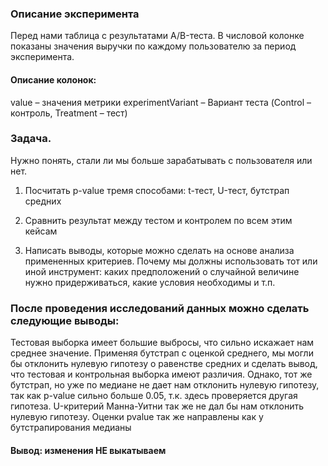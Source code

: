### Описание эксперимента
Перед нами таблица с результатами A/B-теста. В числовой колонке показаны значения выручки по каждому пользователю за период эксперимента.

#### Описание колонок:
value – значения метрики
experimentVariant – Вариант теста (Control – контроль, Treatment – тест)

### Задача.
Нужно понять, стали ли мы больше зарабатывать с пользователя или нет. 

1. Посчитать p-value тремя способами: t-тест, U-тест, бутстрап средних

2. Сравнить результат между тестом и контролем по всем этим кейсам

3. Написать выводы, которые можно сделать на основе анализа примененных критериев. Почему мы должны использовать тот или иной инструмент: каких предположений о случайной величине нужно придерживаться, какие условия необходимы и т.п.

### После проведения исследований данных можно сделать следующие выводы:
Тестовая выборка имеет большие выбросы, что сильно искажает нам среднее значение.
Применяя бутстрап с оценкой среднего, мы могли бы отклонить нулевую гипотезу о равенстве средних и сделать вывод, что тестовая и контрольная выборка имеют различия.
Однако, тот же бутстрап, но уже по медиане не дает нам отклонить нулевую гипотезу, так как p-value сильно больше 0.05, т.к. здесь проверяется другая гипотеза.
U-критерий Манна-Уитни так же не дал бы нам отклонить нулевую гипотезу. Оценки pvalue так же направлены как у бутстрапирования медианы
#### Вывод: изменения НЕ выкатываем
